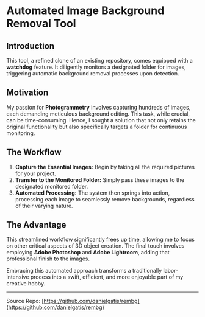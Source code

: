 # Automated Image Background Removal Tool

## Introduction

This tool, a refined clone of an existing repository, comes equipped with a **watchdog** feature. It diligently monitors a designated folder for images, triggering automatic background removal processes upon detection.

## Motivation

My passion for **Photogrammetry** involves capturing hundreds of images, each demanding meticulous background editing. This task, while crucial, can be time-consuming. Hence, I sought a solution that not only retains the original functionality but also specifically targets a folder for continuous monitoring.

## The Workflow

1. **Capture the Essential Images:** Begin by taking all the required pictures for your project.
2. **Transfer to the Monitored Folder:** Simply pass these images to the designated monitored folder.
3. **Automated Processing:** The system then springs into action, processing each image to seamlessly remove backgrounds, regardless of their varying nature.

## The Advantage

This streamlined workflow significantly frees up time, allowing me to focus on other critical aspects of 3D object creation. The final touch involves employing **Adobe Photoshop** and **Adobe Lightroom**, adding that professional finish to the images.

Embracing this automated approach transforms a traditionally labor-intensive process into a swift, efficient, and more enjoyable part of my creative hobby.

---



Source Repo: [https://github.com/danielgatis/rembg](https://github.com/danielgatis/rembg)
